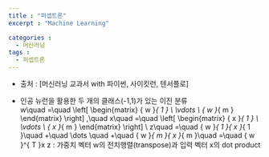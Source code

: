 ```yaml
---
title : "퍼셉트론"
excerpt : "Machine Learning"

categories :
  - 머신러닝
tags :
  - 퍼셉트론
---
```


- 출처 : [머신러닝 교과서 with 파이썬, 사이킷런, 텐서플로]

* 인공 뉴런을 활용한 두 개의 클래스(-1,1)가 있는 이진 분류  
w\quad =\quad \left[ \begin{matrix} { w }_{ 1 } \\ \vdots  \\ { w }_{ m } \end{matrix} \right] ,\quad x\quad =\quad \left[ \begin{matrix} { x }_{ 1 } \\ \vdots  \\ { x }_{ m } \end{matrix} \right] \\ z\quad =\quad { w }_{ 1 }{ x }_{ 1 }\quad +\quad \dots \quad +\quad { w }_{ m }{ x }_{ m }\quad =\quad { w }^{ T }x
z : 가중치 벡터 w의 전치행렬(transpose)과 입력 벡터 x의 dot product
